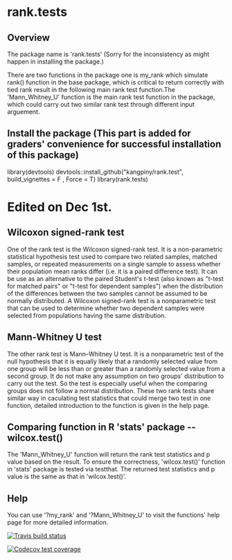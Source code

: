 # rank.tests

## Overview
  The package name is 'rank.tests' (Sorry for the inconsistency as might happen in installing the package.) 

  There are two functions in the package one is my_rank which simulate rank() function in the base package, which is critical to return correctly with tied rank result in the following main rank test function.The 'Mann_Whitney_U' function is the main rank test function in the package, which could carry out two similar rank test through different input arguement.
  
## Install the package  (This part is added for graders' convenience for successful installation of this package)
library(devtools)
devtools::install_github("kangpiny/rank.test", build_vignettes = F , Force = T)
library(rank.tests)
# Edited on Dec 1st.

## Wilcoxon signed-rank test
  One of the rank test is the Wilcoxon signed-rank test. It is a non-parametric statistical hypothesis test used to compare two related samples, matched samples, or repeated measurements on a single sample to assess whether their population mean ranks differ (i.e. it is a paired difference test). It can be use as an alternative to the paired Student's t-test (also known as "t-test for matched pairs" or "t-test for dependent samples") when the distribution of the differences between the two samples cannot be assumed to be normally distributed. A Wilcoxon signed-rank test is a nonparametric test that can be used to determine whether two dependent samples were selected from populations having the same distribution.
## Mann-Whitney U test  
  The other rank test is Mann–Whitney U test. It is a nonparametric test of the null hypothesis that it is equally likely that a randomly selected value from one group will be less than or greater than a randomly selected value from a second group. It do not make any assumption on two groups' distribution to carry out the test. So the test is especially useful when the comparing groups does not follow a normal distribution. 
  These two rank tests share similar way in caculating test statistics that could merge two test in one function, detailed introduction to the function is given in the help page. 
## Comparing function in R 'stats' package -- wilcox.test()
  The 'Mann_Whitney_U' function will return the rank test statistics and p value based on the result. To ensure the correctness, 'wilcox.test()' function in 'stats' package is tested via testthat. The returned test statistics and p value is the same as that in 'wilcox.test()'. 
## Help
  You can use '?my_rank' and '?Mann_Whitney_U' to visit the functions' help page for more detailed information.
  <!-- badges: start -->
  [![Travis build status](https://travis-ci.org/kangpingy/rank.test.svg?branch=master)](https://travis-ci.org/kangpingy/rank.test)
  <!-- badges: end -->
  <!-- badges: start -->
  [![Codecov test coverage](https://codecov.io/gh/kangpingy/rank.test/branch/master/graph/badge.svg)](https://codecov.io/gh/kangpingy/rank.test?branch=master)
  <!-- badges: end -->
